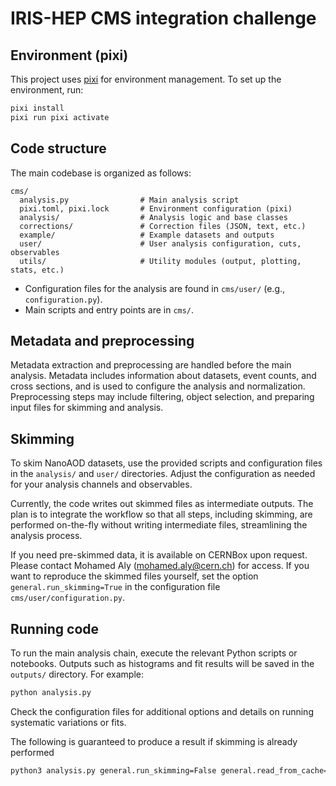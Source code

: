 # IRIS-HEP CMS integration challenge

## Environment (pixi)
This project uses [pixi](https://pixi.sh/) for environment management. To set up the environment, run:

```sh
pixi install
pixi run pixi activate
```

## Code structure
The main codebase is organized as follows:

```
cms/
  analysis.py                # Main analysis script
  pixi.toml, pixi.lock       # Environment configuration (pixi)
  analysis/                  # Analysis logic and base classes
  corrections/               # Correction files (JSON, text, etc.)
  example/                   # Example datasets and outputs
  user/                      # User analysis configuration, cuts, observables
  utils/                     # Utility modules (output, plotting, stats, etc.)
```
- Configuration files for the analysis are found in `cms/user/` (e.g., `configuration.py`).
- Main scripts and entry points are in `cms/`.

## Metadata and preprocessing
Metadata extraction and preprocessing are handled before the main analysis. Metadata includes information about datasets, event counts, and cross sections, and is used to configure the analysis and normalization. Preprocessing steps may include filtering, object selection, and preparing input files for skimming and analysis.

## Skimming
To skim NanoAOD datasets, use the provided scripts and configuration files in the `analysis/` and `user/` directories. Adjust the configuration as needed for your analysis channels and observables.

Currently, the code writes out skimmed files as intermediate outputs. The plan is to integrate the workflow so that all steps, including skimming, are performed on-the-fly without writing intermediate files, streamlining the analysis process.

If you need pre-skimmed data, it is available on CERNBox upon request. Please contact Mohamed Aly (mohamed.aly@cern.ch) for access.
If you want to reproduce the skimmed files yourself, set the option `general.run_skimming=True` in the configuration file `cms/user/configuration.py`.

## Running code
To run the main analysis chain, execute the relevant Python scripts or notebooks. Outputs such as histograms and fit results will be saved in the `outputs/` directory. For example:

```sh
python analysis.py
```

Check the configuration files for additional options and details on running systematic variations or fits.

The following is guaranteed to produce a result if skimming is already performed

```sh
python3 analysis.py general.run_skimming=False general.read_from_cache=True general.run_mva_training=False general.run_plots_only=True general.run_metadata_generation=False
```